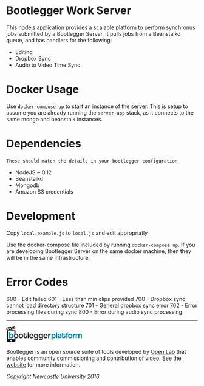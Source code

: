 # Bootlegger Work Server

This nodejs application provides a scalable platform to perform synchronus jobs submitted by a Bootlegger Server. It pulls jobs from a Beanstalkd queue, and has handlers for the following:

- Editing
- Dropbox Sync
- Audio to Video Time Sync

# Docker Usage

Use `docker-compose up` to start an instance of the server. This is setup to assume you are already running the `server-app` stack, as it connects to the same mongo and beanstalk instances.

# Dependencies

`These should match the details in your bootlegger configuration`

- NodeJS ~ 0.12
- Beanstalkd
- Mongodb
- Amazon S3 credentials

# Development

Copy `local.example.js` to `local.js` and edit appropriatly

Use the docker-compose file included by running `docker-compose up`. If you are developing Bootlegger Server on the same docker machine, then they will be in the same infrastructure.

# Error Codes

600 - Edit failed
601 - Less than min clips provided
700 - Dropbox sync cannot load directory structure
701 - General dropbox sync error
702 - Error processing files during sync
800 - Error during audio sync processing

---

![](platform.png)

Bootlegger is an open source suite of tools developed by [Open Lab](http://openlab.ncl.ac.uk) that enables community commissioning and contribution of video. See [the website]( https://bootlegger.tv/platform) for more information.

*Copyright Newcastle University 2016*